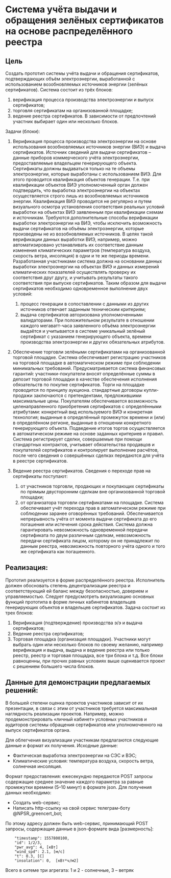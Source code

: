 # Система учёта выдачи и обращения зелёных сертификатов на основе распределённого реестра

## Цель
Создать прототип системы учёта выдачи и обращения сертификатов, подтверждающих объём электроэнергии, выработанной с использованием возобновляемых источников энергии (зелёных сертификатов).
Система состоит из трёх блоков:
1) верификация процесса производства электроэнергии и выпуск сертификатов;
2) торговля сертификатам на организованной площадке;
3) ведение реестра сертификатов.
В зависимости от предпочтений участник выбирает один или несколько блоков.

Задачи (блоки):

1. Верификация процесса производства электроэнергии на основе использования возобновляемых источников энергии (ВИЭ) и выдача сертификатов.
Источник сведений для выдачи сертификатов – данные приборов коммерческого учёта электроэнергии, предоставляемые владельцем генерирующего объекта.
Сертификаты должны выдаваться только на те объемы электроэнергии, которые выработаны с использованием ВИЭ. Для этого проводится квалификация объектов генерации. Т.е. при квалификации объектов ВИЭ уполномоченный орган должен подтвердить, что выработка электроэнергии на объектах осуществляется строго лишь из возобновляемых источников энергии. Квалификация ВИЭ проводится не регулярно и путем визуального осмотра установления соответствия реальных условий выработки на объектах ВИЭ заявленным при квалификации схемам и источникам.
Требуются дополнительные способы верификации выработки электроэнергии на ВИЭ, чтобы исключить возможность выдачи сертификатов на объёмы электроэнергии, которые произведены не из возобновляемых
источников. В целях такой верификации данных выработки ВИЭ, например, можно автоматизировано устанавливать их соответствие данным изменения климатических параметров (температура воздуха, скорость ветра, инсоляция) в одни и те же периоды времени.
Разработанная участниками система должна на основании данных выработки электроэнергии на объектах ВИЭ и данных измерений климатических показателей осуществлять проверку их соответствия друг другу, и учитывать результаты такого соответствия при выпуске сертификатов.
Таким образом для выдачи сертификатов необходимо одновременное выполнение двух условий:
    1) процесс генерации в сопоставлении с данными из других источников отвечает заданным техническим критериям;
    2) выдача сертификатов авторизована уполномоченными валидаторами.
При положительном результате в отношении каждого мегаватт-часа заявленного объёма электроэнергии выдаётся и учитывается в системе уникальный зелёный сертификат с указанием генерирующего объекта, времени производства электроэнергии и других обязательных атрибутов.

2. Обеспечение торговли зелёными сертификатами на организованной торговой площадке.
Система обеспечивает регистрацию участников на торговой площадке в автоматическом режиме при соблюдении минимальных требований.
Предусматривается система финансовых гарантий: участники-покупатели вносят определённые суммы в депозит торговой площадки в качестве обеспечения исполнения обязательств по покупке сертификатов.
Торги на площадке проводится по принципу аукциона. стандартные договоры купли-продажи заключаются с претендентами, предложившими максимальные цены.
Покупателям обеспечивается возможность целенаправленного приобретения сертификатов с определёнными атрибутами: конкретный вид используемого ВИЭ и конкретная технология; выданные в определённый промежуток времени и (или) в определённом регионе, выданные в отношении конкретного генерирующего объекта.
Подведение итогов торгов осуществляется в автоматическом режиме на основе заданных критериев и правил.
Система регистрирует сделки, совершаемые при помощи стандартных контрактов, учитывает обязательства продавцов и покупателей сертификатов и контролирует выполнение расчётов, после чего сведения о совершённых сделках передаются для учёта в реестре сертификатов.

3. Ведение реестра сертификатов.
Сведения о переходе прав на сертификаты поступают:
    1) от участников торговли, продающих и покупающих сертификаты по прямым двусторонним сделкам вне организованной торговой площадки;
    2) от организатора торговли сертификатами на площадке.
Система обеспечивает учёт перехода прав в автоматическом режиме при соблюдении заранее оговорённых требований.
Обеспечивается непрерывность учёта от момента выдачи сертификата до его погашения или истечения срока действия.
Система должна гарантировать невозможность одновременной передачи сертификата по двум различным сделкам, невозможность передачи сертификата лицом, которому он не принадлежит по данным реестра, невозможность повторного учёта одного и того же сертификата как погашенного.

## Реализация:  
Прототип реализуется в форме распределённого реестра.
Исполнитель должен обосновать степень децентрализации реестра и соответствующий ей баланс между безопасностью, доверием и управляемостью.
Следует предусмотреть визуализацию основных функций прототипа в форме личных кабинетов владельцев генерирующих объектов и владельцев сертификатов.
Задача состоит из трех блоков:
1. Верификация (подтверждение) производства э/э и выдача сертификатов;
2. Ведение реестра сертификатов;
3. Торговая площадка (организация площадки).
Участники могут выбрать один или несколько блоков по своему желанию, например верификация и выдача, выдача и ведение реестра или только реестр, реестр и торговая площадка, все три блока и т.д.
Все блоки равноценны, при прочих равных условиях выше оценивается проект с решением большего числа блоков.


## Данные для демонстрации предлагаемых решений:  
В большей степени оценка проектов участников зависит от их презентации, в связи с этим от участников требуется максимальная наглядность реализации проектов. Например, можно продемонстрировать «личный кабинет» условных участников и аудиторов системы обращения сертификатов или уполномоченного на выпуск сертификатов органа.

Для облегчения визуализации участникам предлагаются следующие данные и формат их получения.
Исходные данные:
- Фактическая выработка электроэнергии на СЭС и ВЭС;
- Климатические условия: температура воздуха, скорость ветра, солнечная инсоляция.

Формат предоставления: ежесекундно передаются POST запросы содержащие среднее значение каждого параметра за равные промежутки времени (5–10 минут) в формате json.
Для получения данных необходимо:
- Создать web-сервис;
- Написать http-ссылку на свой сервис телеграм-боту @NPSR_greencert_bot;

По этому адресу должен быть web-сервис, принимающий POST запросы, содержащие данные в json-формате вида [размерность]: 


        "timestamp": 1557800100,
        "id": 1/2/3,
        "pwr_avg": 4, [кВт]
        "wind_spd": 2.1, [м/с]
        "t": 0.3, [С]
        "insolation": 0,  [кВт*ч/м2]

Всего в ситеме три агрегата: 1 и 2 - солнечные, 3 – ветряк
